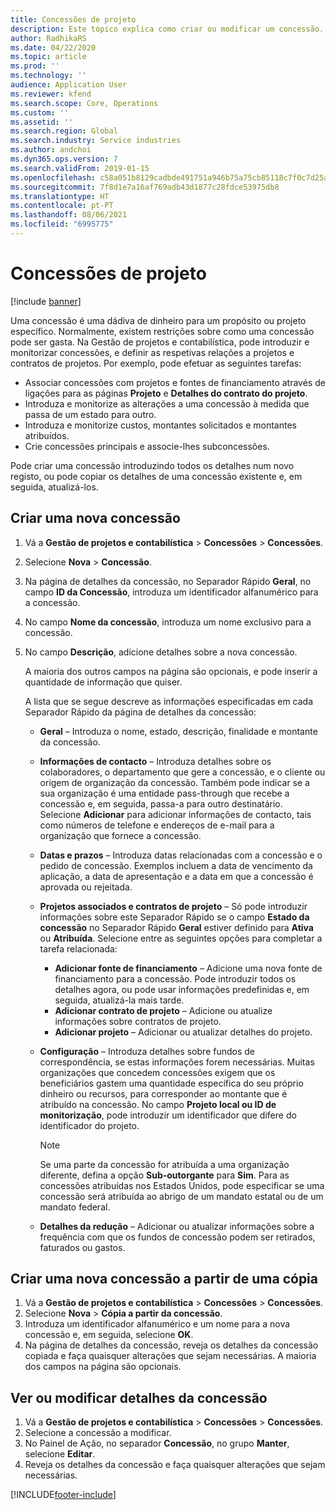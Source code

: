 ```yaml
---
title: Concessões de projeto
description: Este tópico explica como criar ou modificar um concessão.
author: RadhikaRS
ms.date: 04/22/2020
ms.topic: article
ms.prod: ''
ms.technology: ''
audience: Application User
ms.reviewer: kfend
ms.search.scope: Core, Operations
ms.custom: ''
ms.assetid: ''
ms.search.region: Global
ms.search.industry: Service industries
ms.author: andchoi
ms.dyn365.ops.version: 7
ms.search.validFrom: 2019-01-15
ms.openlocfilehash: c58a051b8129cadbde491751a946b75a75cb85118c7f0c7d25a06d322ffea596
ms.sourcegitcommit: 7f8d1e7a16af769adb43d1877c28fdce53975db8
ms.translationtype: HT
ms.contentlocale: pt-PT
ms.lasthandoff: 08/06/2021
ms.locfileid: "6995775"
---
```

# <a name="project-grants"></a>Concessões de projeto

[!include [banner](../includes/banner.md)]

Uma concessão é uma dádiva de dinheiro para um propósito ou projeto específico. Normalmente, existem restrições sobre como uma concessão pode ser gasta. Na Gestão de projetos e contabilística, pode introduzir e monitorizar concessões, e definir as respetivas relações a projetos e contratos de projetos. Por exemplo, pode efetuar as seguintes tarefas:

- Associar concessões com projetos e fontes de financiamento através de ligações para as páginas **Projeto** e **Detalhes do contrato do projeto**.
- Introduza e monitorize as alterações a uma concessão à medida que passa de um estado para outro.
- Introduza e monitorize custos, montantes solicitados e montantes atribuídos.
- Crie concessões principais e associe-lhes subconcessões.

Pode criar uma concessão introduzindo todos os detalhes num novo registo, ou pode copiar os detalhes de uma concessão existente e, em seguida, atualizá-los.

## <a name="create-a-new-grant"></a>Criar uma nova concessão

1. Vá a **Gestão de projetos e contabilística** \> **Concessões** \> **Concessões**.
2. Selecione **Nova** \> **Concessão**.
3. Na página de detalhes da concessão, no Separador Rápido **Geral**, no campo **ID da Concessão**, introduza um identificador alfanumérico para a concessão.
4. No campo **Nome da concessão**, introduza um nome exclusivo para a concessão.
5. No campo **Descrição**, adicione detalhes sobre a nova concessão.

    A maioria dos outros campos na página são opcionais, e pode inserir a quantidade de informação que quiser.

    A lista que se segue descreve as informações especificadas em cada Separador Rápido da página de detalhes da concessão:

    - **Geral** – Introduza o nome, estado, descrição, finalidade e montante da concessão.
    - **Informações de contacto** – Introduza detalhes sobre os colaboradores, o departamento que gere a concessão, e o cliente ou origem de organização da concessão. Também pode indicar se a sua organização é uma entidade pass-through que recebe a concessão e, em seguida, passa-a para outro destinatário. Selecione **Adicionar** para adicionar informações de contacto, tais como números de telefone e endereços de e-mail para a organização que fornece a concessão.
    - **Datas e prazos** – Introduza datas relacionadas com a concessão e o pedido de concessão. Exemplos incluem a data de vencimento da aplicação, a data de apresentação e a data em que a concessão é aprovada ou rejeitada.
    - **Projetos associados e contratos de projeto** – Só pode introduzir informações sobre este Separador Rápido se o campo **Estado da concessão** no Separador Rápido **Geral** estiver definido para **Ativa** ou **Atribuída**. Selecione entre as seguintes opções para completar a tarefa relacionada:

        - **Adicionar fonte de financiamento** – Adicione uma nova fonte de financiamento para a concessão. Pode introduzir todos os detalhes agora, ou pode usar informações predefinidas e, em seguida, atualizá-la mais tarde.
        - **Adicionar contrato de projeto** – Adicione ou atualize informações sobre contratos de projeto.
        - **Adicionar projeto** – Adicionar ou atualizar detalhes do projeto.

    - **Configuração** – Introduza detalhes sobre fundos de correspondência, se estas informações forem necessárias. Muitas organizações que concedem concessões exigem que os beneficiários gastem uma quantidade específica do seu próprio dinheiro ou recursos, para corresponder ao montante que é atribuído na concessão. No campo **Projeto local ou ID de monitorização**, pode introduzir um identificador que difere do identificador do projeto.

        > [!NOTE]
        > Se uma parte da concessão for atribuída a uma organização diferente, defina a opção **Sub-outorgante** para **Sim**. Para as concessões atribuídas nos Estados Unidos, pode especificar se uma concessão será atribuída ao abrigo de um mandato estatal ou de um mandato federal.

    - **Detalhes da redução** – Adicionar ou atualizar informações sobre a frequência com que os fundos de concessão podem ser retirados, faturados ou gastos.

## <a name="create-a-new-grant-from-a-copy"></a>Criar uma nova concessão a partir de uma cópia

1. Vá a **Gestão de projetos e contabilística** \> **Concessões** \> **Concessões**.
2. Selecione **Nova** \> **Cópia a partir da concessão**.
3. Introduza um identificador alfanumérico e um nome para a nova concessão e, em seguida, selecione **OK**.
4. Na página de detalhes da concessão, reveja os detalhes da concessão copiada e faça quaisquer alterações que sejam necessárias. A maioria dos campos na página são opcionais.

## <a name="view-or-modify-grant-details"></a>Ver ou modificar detalhes da concessão

1. Vá a **Gestão de projetos e contabilística** \> **Concessões** \> **Concessões**.
2. Selecione a concessão a modificar.
3. No Painel de Ação, no separador **Concessão**, no grupo **Manter**, selecione **Editar**.
4. Reveja os detalhes da concessão e faça quaisquer alterações que sejam necessárias.


[!INCLUDE[footer-include](../includes/footer-banner.md)]